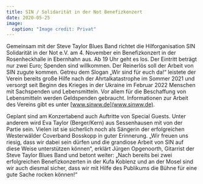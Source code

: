 ```yaml
---
title: SIN / Solidarität in der Not Benefizkonzert
date: 2020-05-25
image:
  caption: "Image credit: Privat"
---
```


Gemeinsam mit der Steve Taylor Blues Band richtet die Hilforganisation SIN Solidarität in der Not e.V. am 4. November ein Benefizkonzert in der Rosenheckhalle in Ebernhahn aus. Ab 19 Uhr geht es los. Der Eintritt beträgt nur zwei Euro; Spenden sind willkommen. Der Reinerlös soll der Arbeit von SIN zugute kommen. Getreu dem Slogan „Wir sind für euch da!“ leistete der Verein bereits große Hilfe nach der Ahrtalkatastrophe im Sommer 2021 und versorgt seit Beginn des Krieges in der Ukraine im Februar 2022 Menschen mit Sachspenden und Lebensmitteln. Vor allem für die Beschaffung von Lebensmitteln werden Geldspenden gebraucht. Informationen zur Arbeit des Vereins gibt es unter [www.sinww.de](www.sinww.de).

Geplant sind am Konzertabend auch Auftritte von Special Guests. Unter anderem wird Eva Taylor (Berger/Kern) aus Sessenhausen mit von der Partie sein. Vielen ist sie sicherlich noch als Sängerin der erfolgreichen Westerwälder Coverband Bosskopp in guter Erinnerung. „Wir freuen uns riesig, dass wir dabei sein dürfen und die grandiose Arbeit von SIN auf diese Weise unterstützen können“, erklärt Jürgen Opgenoorth, Gitarrist der Steve Taylor Blues Band und betont weiter: „Nach bereits bei zwei erfolgreichen Benefizkonzerten in der Kufa Koblenz und an der Mosel sind wir auch diesmal sicher, dass wir mit Hilfe des Publikums die Bühne für eine gute Sache rocken können!“

